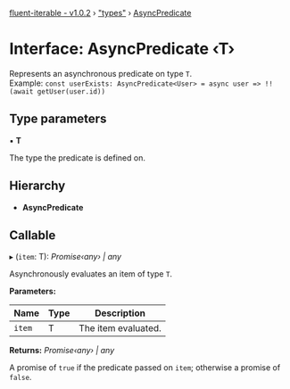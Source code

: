 [fluent-iterable - v1.0.2](../README.md) › ["types"](../modules/_types_.md) › [AsyncPredicate](_types_.asyncpredicate.md)

# Interface: AsyncPredicate ‹**T**›

Represents an asynchronous predicate on type `T`.<br>
  Example: `const userExists: AsyncPredicate<User> = async user => !!(await getUser(user.id))`

## Type parameters

▪ **T**

The type the predicate is defined on.

## Hierarchy

* **AsyncPredicate**

## Callable

▸ (`item`: T): *Promise‹any› | any*

Asynchronously evaluates an item of type `T`.

**Parameters:**

Name | Type | Description |
------ | ------ | ------ |
`item` | T | The item evaluated. |

**Returns:** *Promise‹any› | any*

A promise of `true` if the predicate passed on `item`; otherwise a promise of `false`.

